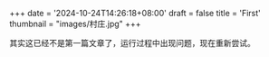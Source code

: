 +++
date = '2024-10-24T14:26:18+08:00'
draft = false
title = 'First'
thumbnail = "images/村庄.jpg"
+++

其实这已经不是第一篇文章了，运行过程中出现问题，现在重新尝试。